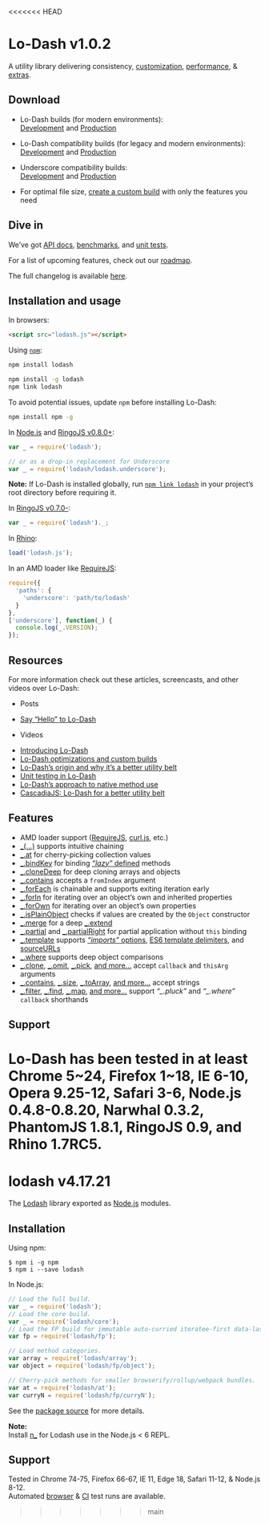 <<<<<<< HEAD
# Lo-Dash v1.0.2

A utility library delivering consistency, [customization](http://lodash.com/custom-builds), [performance](http://lodash.com/benchmarks), & [extras](http://lodash.com/#features).

## Download

* Lo-Dash builds (for modern environments):<br>
[Development](https://raw.github.com/lodash/lodash/v1.0.2/dist/lodash.js) and
[Production](https://raw.github.com/lodash/lodash/v1.0.2/dist/lodash.min.js)

* Lo-Dash compatibility builds (for legacy and modern environments):<br>
[Development](https://raw.github.com/lodash/lodash/v1.0.2/dist/lodash.compat.js) and
[Production](https://raw.github.com/lodash/lodash/v1.0.2/dist/lodash.compat.min.js)

* Underscore compatibility builds:<br>
[Development](https://raw.github.com/lodash/lodash/v1.0.2/dist/lodash.underscore.js) and
[Production](https://raw.github.com/lodash/lodash/v1.0.2/dist/lodash.underscore.min.js)

* For optimal file size, [create a custom build](http://lodash.com/custom-builds) with only the features you need

## Dive in

We’ve got [API docs](http://lodash.com/docs), [benchmarks](http://lodash.com/benchmarks), and [unit tests](http://lodash.com/tests).

For a list of upcoming features, check out our [roadmap](https://github.com/lodash/lodash/wiki/Roadmap).

The full changelog is available [here](https://github.com/lodash/lodash/wiki/Changelog).

## Installation and usage

In browsers:

```html
<script src="lodash.js"></script>
```

Using [`npm`](http://npmjs.org/):

```bash
npm install lodash

npm install -g lodash
npm link lodash
```

To avoid potential issues, update `npm` before installing Lo-Dash:

```bash
npm install npm -g
```

In [Node.js](http://nodejs.org/) and [RingoJS v0.8.0+](http://ringojs.org/):

```js
var _ = require('lodash');

// or as a drop-in replacement for Underscore
var _ = require('lodash/lodash.underscore');
```

**Note:** If Lo-Dash is installed globally, run [`npm link lodash`](http://blog.nodejs.org/2011/03/23/npm-1-0-global-vs-local-installation/) in your project’s root directory before requiring it.

In [RingoJS v0.7.0-](http://ringojs.org/):

```js
var _ = require('lodash')._;
```

In [Rhino](http://www.mozilla.org/rhino/):

```js
load('lodash.js');
```

In an AMD loader like [RequireJS](http://requirejs.org/):

```js
require({
  'paths': {
    'underscore': 'path/to/lodash'
  }
},
['underscore'], function(_) {
  console.log(_.VERSION);
});
```

## Resources

For more information check out these articles, screencasts, and other videos over Lo-Dash:

 * Posts
  - [Say “Hello” to Lo-Dash](http://kitcambridge.be/blog/say-hello-to-lo-dash/)

 * Videos
  - [Introducing Lo-Dash](https://vimeo.com/44154599)
  - [Lo-Dash optimizations and custom builds](https://vimeo.com/44154601)
  - [Lo-Dash’s origin and why it’s a better utility belt](https://vimeo.com/44154600)
  - [Unit testing in Lo-Dash](https://vimeo.com/45865290)
  - [Lo-Dash’s approach to native method use](https://vimeo.com/48576012)
  - [CascadiaJS: Lo-Dash for a better utility belt](http://www.youtube.com/watch?v=dpPy4f_SeEk)

## Features

 * AMD loader support ([RequireJS](http://requirejs.org/), [curl.js](https://github.com/cujojs/curl), etc.)
 * [_(…)](http://lodash.com/docs#_) supports intuitive chaining
 * [_.at](http://lodash.com/docs#at) for cherry-picking collection values
 * [_.bindKey](http://lodash.com/docs#bindKey) for binding [*“lazy”* defined](http://michaux.ca/articles/lazy-function-definition-pattern) methods
 * [_.cloneDeep](http://lodash.com/docs#cloneDeep) for deep cloning arrays and objects
 * [_.contains](http://lodash.com/docs#contains) accepts a `fromIndex` argument
 * [_.forEach](http://lodash.com/docs#forEach) is chainable and supports exiting iteration early
 * [_.forIn](http://lodash.com/docs#forIn) for iterating over an object’s own and inherited properties
 * [_.forOwn](http://lodash.com/docs#forOwn) for iterating over an object’s own properties
 * [_.isPlainObject](http://lodash.com/docs#isPlainObject) checks if values are created by the `Object` constructor
 * [_.merge](http://lodash.com/docs#merge) for a deep [_.extend](http://lodash.com/docs#extend)
 * [_.partial](http://lodash.com/docs#partial) and [_.partialRight](http://lodash.com/docs#partialRight) for partial application without `this` binding
 * [_.template](http://lodash.com/docs#template) supports [*“imports”* options](http://lodash.com/docs#templateSettings_imports), [ES6 template delimiters](http://people.mozilla.org/~jorendorff/es6-draft.html#sec-7.8.6), and [sourceURLs](http://www.html5rocks.com/en/tutorials/developertools/sourcemaps/#toc-sourceurl)
 * [_.where](http://lodash.com/docs#where) supports deep object comparisons
 * [_.clone](http://lodash.com/docs#clone), [_.omit](http://lodash.com/docs#omit), [_.pick](http://lodash.com/docs#pick),
   [and more…](http://lodash.com/docs "_.assign, _.cloneDeep, _.first, _.initial, _.isEqual, _.last, _.merge, _.rest") accept `callback` and `thisArg` arguments
 * [_.contains](http://lodash.com/docs#contains), [_.size](http://lodash.com/docs#size), [_.toArray](http://lodash.com/docs#toArray),
   [and more…](http://lodash.com/docs "_.at, _.countBy, _.every, _.filter, _.find, _.forEach, _.groupBy, _.invoke, _.map, _.max, _.min, _.pluck, _.reduce, _.reduceRight, _.reject, _.shuffle, _.some, _.sortBy, _.where") accept strings
 * [_.filter](http://lodash.com/docs#filter), [_.find](http://lodash.com/docs#find), [_.map](http://lodash.com/docs#map),
   [and more…](http://lodash.com/docs "_.countBy, _.every, _.first, _.groupBy, _.initial, _.last, _.max, _.min, _.reject, _.rest, _.some, _.sortBy, _.sortedIndex, _.uniq") support *“_.pluck”* and *“_.where”* `callback` shorthands

## Support

Lo-Dash has been tested in at least Chrome 5~24, Firefox 1~18, IE 6-10, Opera 9.25-12, Safari 3-6, Node.js 0.4.8-0.8.20, Narwhal 0.3.2, PhantomJS 1.8.1, RingoJS 0.9, and Rhino 1.7RC5.
=======
# lodash v4.17.21

The [Lodash](https://lodash.com/) library exported as [Node.js](https://nodejs.org/) modules.

## Installation

Using npm:
```shell
$ npm i -g npm
$ npm i --save lodash
```

In Node.js:
```js
// Load the full build.
var _ = require('lodash');
// Load the core build.
var _ = require('lodash/core');
// Load the FP build for immutable auto-curried iteratee-first data-last methods.
var fp = require('lodash/fp');

// Load method categories.
var array = require('lodash/array');
var object = require('lodash/fp/object');

// Cherry-pick methods for smaller browserify/rollup/webpack bundles.
var at = require('lodash/at');
var curryN = require('lodash/fp/curryN');
```

See the [package source](https://github.com/lodash/lodash/tree/4.17.21-npm) for more details.

**Note:**<br>
Install [n_](https://www.npmjs.com/package/n_) for Lodash use in the Node.js < 6 REPL.

## Support

Tested in Chrome 74-75, Firefox 66-67, IE 11, Edge 18, Safari 11-12, & Node.js 8-12.<br>
Automated [browser](https://saucelabs.com/u/lodash) & [CI](https://travis-ci.org/lodash/lodash/) test runs are available.
>>>>>>> main
